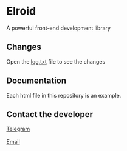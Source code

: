 # Elroid
A powerful front-end development library
## Changes
Open the [log.txt](log.txt) file to see the changes
## Documentation
Each html file in this repository is an example.
## Contact the developer
[Telegram](https://t.me/h3dev)
<br><br>
[Email](mailto:h3dev.pira@gmail.com)